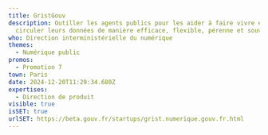 ```yaml
---
title: GristGouv
description: Outiller les agents publics pour les aider à faire vivre et
  circuler leurs données de manière efficace, flexible, pérenne et souveraine
who: Direction interministérielle du numérique
themes:
  - Numérique public
promos:
  - Promotion 7
town: Paris
date: 2024-12-20T11:29:34.680Z
expertises:
  - Direction de produit
visible: true
isSET: true
urlSET: https://beta.gouv.fr/startups/grist.numerique.gouv.fr.html
---
```

